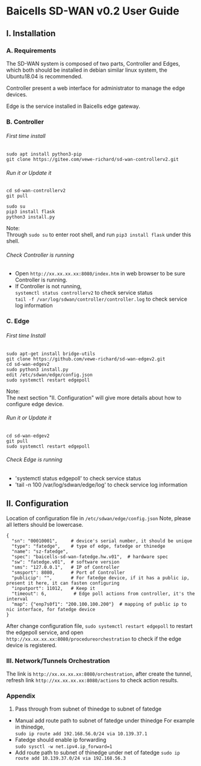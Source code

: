 # Baicells SD-WAN v0.2 User Guide  
  
## I. Installation  

### A. Requirements
The SD-WAN system is composed of two parts, Controller and Edges, which both should be installed in 
debian similar linux system, the Ubuntu18.04 is recommended.  

Controller present a web interface for administrator to manage the edge devices.  

Edge is the service installed in Baicells edge gateway.

### B. Controller
###### First time install
```
sudo apt install python3-pip
git clone https://gitee.com/vewe-richard/sd-wan-controllerv2.git
```

###### Run it or Update it
```
cd sd-wan-controllerv2
git pull

sudo su
pip3 install flask
python3 install.py
```
Note:  
Through `sudo su` to enter root shell, and run `pip3 install flask` under this shell.

###### Check Controller is running
*  Open `http://xx.xx.xx.xx:8080/index.htm` in web browser to be sure Controller is running.
*  If Controller is not running,   
   `systemctl status controllerv2` to check service status   
   `tail -f /var/log/sdwan/controller/controller.log` to check service log information

### C. Edge  
###### First time Install
```
sudo apt-get install bridge-utils
git clone https://github.com/vewe-richard/sd-wan-edgev2.git
cd sd-wan-edgev2
sudo python3 install.py
edit /etc/sdwan/edge/config.json
sudo systemctl restart edgepoll
```
Note:  
The next section "II. Configuration" will give more details about how to configure edge device.

###### Run it or Update it
```
cd sd-wan-edgev2
git pull
sudo systemctl restart edgepoll
```

###### Check Edge is running
*  'systemctl status edgepoll' to check service status
*  'tail -n 100 /var/log/sdwan/edge/log' to check service log information

## II. Configuration
Location of configuration file in `/etc/sdwan/edge/config.json`
Note, please all letters should be lowercase.

```
{
  "sn": "00010001",     # device's serial number, it should be unique
  "type": "fatedge",    # type of edge, fatedge or thinedge
  "name": "sz-fatedge",
  "spec": "baicells-sd-wan-fatedge.hw.v01",  # hardware spec
  "sw": "fatedge.v01",  # software version
  "sms": "127.0.0.1",   # IP of Controller
  "smsport": 8080,      # Port of Controller
  "publicip": "",       # For fatedge device, if it has a public ip, present it here, it can fasten configuring
  "inputport": 11012,   # Keep it
  "timeout": 6,          # Edge poll actions from controller, it's the interval
  "map": {"enp7s0f1": "200.100.100.200"}  # mapping of public ip to nic interface, for fatedge device
}
```

After change configuration file,  `sudo systemctl restart edgepoll` to restart the edgepoll service,
and open `http://xx.xx.xx.xx:8080/procedureorchestration` to check if the edge device is registered.


### III. Network/Tunnels Orchestration
The link is `http://xx.xx.xx.xx:8080/orchestration`, after create the tunnel, refresh link 
`http://xx.xx.xx.xx:8080/actions` to check action results.


### Appendix
1. Pass through from subnet of thinedge to subnet of fatedge   
*  Manual add route path to subnet of fatedge under thinedge
   For example in thinedge,  
   `sudo ip route add 192.168.56.0/24 via 10.139.37.1`
*  Fatedge should enable ip forwarding   
   `sudo sysctl -w net.ipv4.ip_forward=1`  
*  Add route path to subnet of thinedge under net of fatedge
    `sudo ip route add 10.139.37.0/24 via 192.168.56.3`












 
